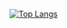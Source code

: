 [![Top Langs](https://github-readme-stats.vercel.app/api/top-langs/?username=fperellaholfeld&layout=compact&theme=radical&count_private=true&hide=handlebars)](https://github.com/anuraghazra/github-readme-stats)

<!---
fperellaholfeld/fperellaholfeld is a ✨ special ✨ repository because its `README.md` (this file) appears on your GitHub profile.
You can click the Preview link to take a look at your changes. 
--->
